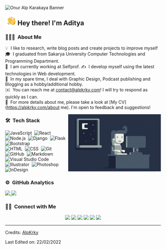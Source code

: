 ![Onur Alp Karakaya Banner](https://alpkrky.com/upload/IMG_20220516_232049_935.jpg)

<img alt="Night Coding" src="./assets/Hand%20Wave.gif" width='40' align="left"/><h2>Hey there! I'm Aditya</h2>

<!-- ## 👋 &nbsp;Hey there! I'm Aditya -->

### 👨🏻‍💻 &nbsp;About Me

💡 &nbsp;I like to research, write blog posts and create projects to improve myself\
🎓 &nbsp;I graduated from Sakarya University Computer Technologies and Programming Department.\
🌱 &nbsp;I am currently working at Selfprof.
✍️ &nbsp;I develop myself using the latest technologies in Web development.\
💬 &nbsp;In my spare time, I deal with Graphic Design, Podcast publishing and Blogging as a hobby/additional hobby.\
✉️ &nbsp;You can reach me at contact@alpkrky.com! I will try to respond as quickly as I can.\
📄 &nbsp;For more details about me, please take a look at [My CV](https://alpkrky.com/about me). I'm open to feedback and suggestions!

<img alt="Night Coding" src="https://raw.githubusercontent.com/AVS1508/AVS1508/master/assets/Night-Coding.gif" align="right"/>

### 🛠 &nbsp;Tech Stack

![JavaScript](https://img.shields.io/badge/-JavaScript-05122A?style=flat&logo=javascript)&nbsp;
![React](https://img.shields.io/badge/-React-05122A?style=flat&logo=react)&nbsp;
![Node.js](https://img.shields.io/badge/-Node.js-05122A?style=flat&logo=node.js)&nbsp;
![Django](https://img.shields.io/badge/-Django-05122A?style=flat&logo=django&logoColor=092E20)&nbsp;
![Flask](https://img.shields.io/badge/-Flask-05122A?style=flat&logo=flask)&nbsp;
![Bootstrap](https://img.shields.io/badge/-Bootstrap-05122A?style=flat&logo=bootstrap&logoColor=563D7C)\
![HTML](https://img.shields.io/badge/-HTML-05122A?style=flat&logo=HTML5)&nbsp;
![CSS](https://img.shields.io/badge/-CSS-05122A?style=flat&logo=CSS3&logoColor=1572B6)&nbsp;
![Git](https://img.shields.io/badge/-Git-05122A?style=flat&logo=git)&nbsp;
![GitHub](https://img.shields.io/badge/-GitHub-05122A?style=flat&logo=github)&nbsp;
![Markdown](https://img.shields.io/badge/-Markdown-05122A?style=flat&logo=markdown)\
![Visual Studio Code](https://img.shields.io/badge/-Visual%20Studio%20Code-05122A?style=flat&logo=visual-studio-code&logoColor=007ACC)&nbsp;
![Illustrator](https://img.shields.io/badge/-Illustrator-05122A?style=flat&logo=adobe-illustrator)&nbsp;
![Photoshop](https://img.shields.io/badge/-Photoshop-05122A?style=flat&logo=adobe-photoshop)&nbsp;
![InDesign](https://img.shields.io/badge/-InDesign-05122A?style=flat&logo=adobe-indesign)

### ⚙️ &nbsp;GitHub Analytics

<p align="left">
<a href="https://github.com/Expere487">
  <img height="140px" src="https://github-readme-stats-eight-theta.vercel.app/api?username=Expere487&show_icons=true&theme=algolia&include_all_commits=true&count_private=true"/>
  <img height="140px" src="https://github-readme-stats-eight-theta.vercel.app/api/top-langs/?username=Expere487&layout=compact&langs_count=8&theme=algolia"/>
</a>
</p>

### 🤝🏻 &nbsp;Connect with Me

<p align="center">
<a href="https://www.alpkrky.com.com"><img src="https://img.shields.io/badge/-alpkrky.com-3423A6?style=flat&logo=Google-Chrome&logoColor=white"/></a>
<a href="https://linkedin.com/in/onuralpp"><img src="https://img.shields.io/badge/-Onur Alp Karakaya-0077B5?style=flat&logo=Linkedin&logoColor=white"/></a>
<a href="mailto:onur@selfprof.com"><img src="https://img.shields.io/badge/-Work Mail-D14836?style=flat&logo=Gmail&logoColor=white"/></a>
<a href="mailto:alpkrky1@gmail.com"><img src="https://img.shields.io/badge/-Personal Mail-D14836?style=flat&logo=Gmail&logoColor=white"/></a>
<a href="https://instagram.com/_thedionysos_"><img src="https://img.shields.io/badge/-@_thedionysos_-E4405F?style=flat&logo=Instagram&logoColor=white"/></a>
<a href="https://www.behance.net/alpkrky"><img src="https://img.shields.io/badge/-@alpkrky-1769FF?style=flat&logo=Behance&logoColor=white"/></a>
</p>

-----
Credits: [AlpKrky](https://github.com/Expere487)

Last Edited on: 22/02/2022
